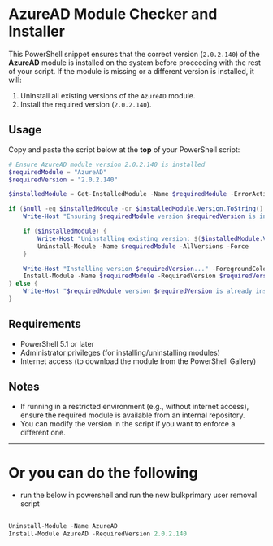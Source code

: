 # AzureAD Module Checker and Installer

This PowerShell snippet ensures that the correct version (`2.0.2.140`) of the **AzureAD** module is installed on the system before proceeding with the rest of your script. If the module is missing or a different version is installed, it will:

1. Uninstall all existing versions of the `AzureAD` module.
2. Install the required version (`2.0.2.140`).

## Usage

Copy and paste the script below at the **top** of your PowerShell script:

```powershell
# Ensure AzureAD module version 2.0.2.140 is installed
$requiredModule = "AzureAD"
$requiredVersion = "2.0.2.140"

$installedModule = Get-InstalledModule -Name $requiredModule -ErrorAction SilentlyContinue

if ($null -eq $installedModule -or $installedModule.Version.ToString() -ne $requiredVersion) {
    Write-Host "Ensuring $requiredModule version $requiredVersion is installed..." -ForegroundColor Yellow

    if ($installedModule) {
        Write-Host "Uninstalling existing version: $($installedModule.Version)" -ForegroundColor Cyan
        Uninstall-Module -Name $requiredModule -AllVersions -Force
    }

    Write-Host "Installing version $requiredVersion..." -ForegroundColor Cyan
    Install-Module -Name $requiredModule -RequiredVersion $requiredVersion -Force -AllowClobber
} else {
    Write-Host "$requiredModule version $requiredVersion is already installed." -ForegroundColor Green
}
```

## Requirements

- PowerShell 5.1 or later
- Administrator privileges (for installing/uninstalling modules)
- Internet access (to download the module from the PowerShell Gallery)

## Notes

- If running in a restricted environment (e.g., without internet access), ensure the required module is available from an internal repository.
- You can modify the version in the script if you want to enforce a different one.

---

# Or you can do the following 
- run the below in powershell and run the new bulkprimary user removal script

```powershell
 
Uninstall-Module -Name AzureAD
Install-Module AzureAD -RequiredVersion 2.0.2.140

```
